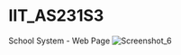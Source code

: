 # IIT_AS231S3
School System - Web Page
![Screenshot_6](https://github.com/JohanTomas/IIT_AS231S3/assets/126691208/89fd659b-8aeb-439e-83d0-40de6fff0a42)
